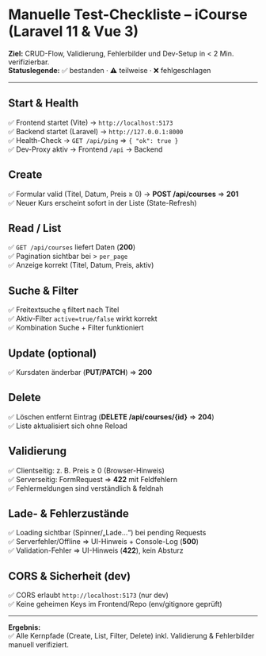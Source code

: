 # Manuelle Test-Checkliste – iCourse (Laravel 11 & Vue 3)

**Ziel:** CRUD-Flow, Validierung, Fehlerbilder und Dev-Setup in < 2 Min. verifizierbar.  
**Statuslegende:** ✅ bestanden · ⚠️ teilweise · ❌ fehlgeschlagen

---

## Start & Health
✅ Frontend startet (Vite) → `http://localhost:5173`  
✅ Backend startet (Laravel) → `http://127.0.0.1:8000`  
✅ Health-Check → `GET /api/ping` ⇒ `{ "ok": true }`  
✅ Dev-Proxy aktiv → Frontend `/api` → Backend

## Create
✅ Formular valid (Titel, Datum, Preis ≥ 0) → **POST /api/courses** ⇒ **201**  
✅ Neuer Kurs erscheint sofort in der Liste (State-Refresh)

## Read / List
✅ `GET /api/courses` liefert Daten (**200**)  
✅ Pagination sichtbar bei > `per_page`  
✅ Anzeige korrekt (Titel, Datum, Preis, aktiv)

## Suche & Filter
✅ Freitextsuche `q` filtert nach Titel  
✅ Aktiv-Filter `active=true/false` wirkt korrekt  
✅ Kombination Suche + Filter funktioniert

## Update (optional)
✅ Kursdaten änderbar (**PUT/PATCH**) ⇒ **200**

## Delete
✅ Löschen entfernt Eintrag (**DELETE /api/courses/{id}** ⇒ **204**)  
✅ Liste aktualisiert sich ohne Reload

## Validierung
✅ Clientseitig: z. B. Preis ≥ 0 (Browser-Hinweis)  
✅ Serverseitig: FormRequest ⇒ **422** mit Feldfehlern  
✅ Fehlermeldungen sind verständlich & feldnah

## Lade- & Fehlerzustände
✅ Loading sichtbar (Spinner/„Lade…“) bei pending Requests  
✅ Serverfehler/Offline ⇒ UI-Hinweis + Console-Log (**500**)  
✅ Validation-Fehler ⇒ UI-Hinweis (**422**), kein Absturz

## CORS & Sicherheit (dev)
✅ CORS erlaubt `http://localhost:5173` (nur dev)  
✅ Keine geheimen Keys im Frontend/Repo (env/gitignore geprüft)

---

**Ergebnis:**  
✅ Alle Kernpfade (Create, List, Filter, Delete) inkl. Validierung & Fehlerbilder manuell verifiziert.
